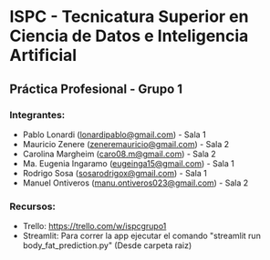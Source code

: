 # ISPC -  Tecnicatura Superior en Ciencia de Datos e Inteligencia Artificial
## Práctica Profesional - Grupo 1

### Integrantes:
- Pablo Lonardi (lonardipablo@gmail.com) - Sala 1
- Mauricio Zenere (zeneremauricio@gmail.com) - Sala 2
- Carolina Margheim (caro08.m@gmail.com) - Sala 2
- Ma. Eugenia Ingaramo (eugeinga15@gmail.com) - Sala 1
- Rodrigo Sosa (sosarodrigox@gmail.com) - Sala 1
- Manuel Ontiveros (manu.ontiveros023@gmail.com) - Sala 2

### Recursos:
- Trello: https://trello.com/w/ispcgrupo1
- Streamlit: Para correr la app ejecutar el comando "streamlit run body_fat_prediction.py" (Desde carpeta raiz)
